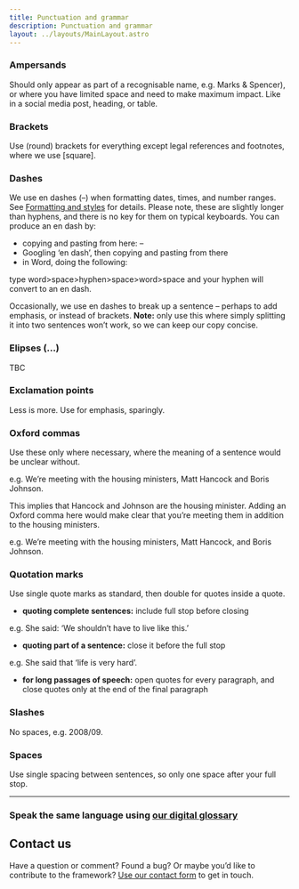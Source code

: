 ```yaml
---
title: Punctuation and grammar
description: Punctuation and grammar
layout: ../layouts/MainLayout.astro
---
```


### Ampersands

Should only appear as part of a recognisable name, e.g. Marks & Spencer), or where you have limited space and need to make maximum impact. Like in a social media post, heading, or table.

### Brackets

Use (round) brackets for everything except legal references and footnotes, where we use \[square\].

### Dashes

We use en dashes (–) when formatting dates, times, and number ranges. See [Formatting and styles](https://shelteruk.atlassian.net/wiki/spaces/CDE/pages/476348428/Formatting+and+styles) for details. Please note, these are slightly longer than hyphens, and there is no key for them on typical keyboards. You can produce an en dash by:

- copying and pasting from here: –
- Googling ‘en dash’, then copying and pasting from there
- in Word, doing the following:

type word>space>hyphen>space>word>space and your hyphen will convert to an en dash.

Occasionally, we use en dashes to break up a sentence – perhaps to add emphasis, or instead of brackets. **Note:** only use this where simply splitting it into two sentences won’t work, so we can keep our copy concise.

### Elipses (...)

TBC

### Exclamation points

Less is more. Use for emphasis, sparingly.

### Oxford commas

Use these only where necessary, where the meaning of a sentence would be unclear without.

e.g. We’re meeting with the housing ministers, Matt Hancock and Boris Johnson.

This implies that Hancock and Johnson are the housing minister. Adding an Oxford comma here would make clear that you’re meeting them in addition to the housing ministers.

e.g. We’re meeting with the housing ministers, Matt Hancock, and Boris Johnson.

### Quotation marks

Use single quote marks as standard, then double for quotes inside a quote.

- **quoting complete sentences:** include full stop before closing

e.g. She said: ‘We shouldn’t have to live like this.’

- **quoting part of a sentence:** close it before the full stop

e.g. She said that ‘life is very hard’.

- **for long passages of speech:** open quotes for every paragraph, and close quotes only at the end of the final paragraph

### Slashes

No spaces, e.g. 2008/09.

### Spaces

Use single spacing between sentences, so only one space after your full stop.

---

### Speak the same language using [our digital glossary](Shelter%27s-digital-glossary_712245258.html)

## Contact us

Have a question or comment? Found a bug? Or maybe you’d like to contribute to the framework? [Use our contact form](https://england.shelter.org.uk/contact_us_about_the_digital_framework) to get in touch.
